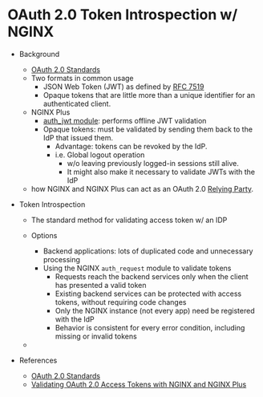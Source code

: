 # OAuth 2.0 Token Introspection w/ NGINX

- Background
  - [OAuth 2.0 Standards](https://oauth.net/2/)
  - Two formats in common usage
    - JSON Web Token (JWT) as defined by [RFC 7519](https://tools.ietf.org/html/rfc7519)
    - Opaque tokens that are little more than a unique identifier for an authenticated client.
  - NGINX Plus
    - [auth_jwt module](https://docs.nginx.com/nginx/admin-guide/security-controls/configuring-jwt-authentication/?_ga=2.55659499.1343229955.1620322581-1919547926.1619025520): performs offline JWT validation
    - Opaque tokens: must be validated by sending them back to the IdP that issued them.
      - Advantage: tokens can be revoked by the IdP.
      - i.e. Global logout operation
        - w/o leaving previously logged-in sessions still alive.
        - It might also make it necessary to validate JWTs with the IdP
  - how NGINX and NGINX Plus can act as an OAuth 2.0 [Relying Party](https://en.wikipedia.org/wiki/Relying_party).
  
- Token Introspection
  - The standard method for validating access token w/ an IDP
  - Options
    - Backend applications: lots of duplicated code and unnecessary processing
    - Using the NGINX `auth_request` module to validate tokens
      - Requests reach the backend services only when the client has presented a valid token
      - Existing backend services can be protected with access tokens, without requiring code changes
      - Only the NGINX instance (not every app) need be registered with the IdP
      - Behavior is consistent for every error condition, including missing or invalid tokens

  - 
- References
  - [OAuth 2.0 Standards](https://oauth.net/2/)
  - [Validating OAuth 2.0 Access Tokens with NGINX and NGINX Plus](https://www.nginx.com/blog/validating-oauth-2-0-access-tokens-nginx/)
